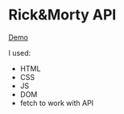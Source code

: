 # Rick&Morty API

[Demo](https://korolmariia.github.io/Rick-Morty-API/)

I used:

* HTML
* CSS
* JS
* DOM
* fetch to work with API
